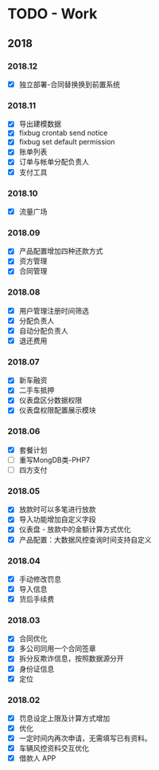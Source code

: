 # TODO - Work

## 2018

### 2018.12

- [X] 独立部署-合同替换换到前置系统

### 2018.11

- [X] 导出建模数据
- [X] fixbug crontab send notice
- [X] fixbug set default permission
- [X] 账单列表
- [X] 订单与帐单分配负责人
- [X] 支付工具

### 2018.10

- [X] 流量广场

### 2018.09

- [X] 产品配置增加四种还款方式
- [X] 资方管理
- [X] 合同管理

### 2018.08

- [X] 用户管理注册时间筛选
- [X] 分配负责人
- [X] 自动分配负责人
- [X] 退还费用

### 2018.07

- [X] 新车融资
- [X] 二手车抵押
- [X] 仪表盘区分数据权限
- [X] 仪表盘权限配置展示模块

### 2018.06

- [X] 套餐计划
- [ ] 重写MongDB类-PHP7
- [ ] 四方支付

### 2018.05

- [X] 放款时可以多笔进行放款
- [X] 导入功能增加自定义字段
- [X] 仪表盘 - 放款中的金额计算方式优化
- [X] 产品配置：大数据风控查询时间支持自定义

### 2018.04

- [X] 手动修改罚息
- [X] 导入信息
- [X] 货后手续费

### 2018.03

- [X] 合同优化
- [X] 多公司同用一个合同签章
- [X] 拆分反欺诈信息，按照数据源分开 
- [X] 身份证信息
- [X] 定位

### 2018.02

- [X] 罚息设定上限及计算方式增加
- [X] 优化
- [X] 一定时间内再次申请，无需填写已有资料。
- [X] 车辆风控资料交互优化
- [X] 借款人 APP
